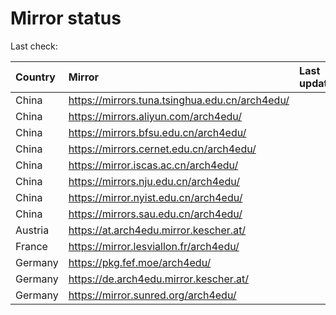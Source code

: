 <script src="./time.js"></script>
# Mirror status
Last check: <script type="text/javascript">localize(1726384705.0246043);</script>

|Country|Mirror|Last update|
|:------|:-----|:----------|
|China|https://mirrors.tuna.tsinghua.edu.cn/arch4edu/|<script type="text/javascript">localize(1726339064);</script>|
|China|https://mirrors.aliyun.com/arch4edu/|<script type="text/javascript">localize(1726339064);</script>|
|China|https://mirrors.bfsu.edu.cn/arch4edu/|<script type="text/javascript">localize(1726339064);</script>|
|China|https://mirrors.cernet.edu.cn/arch4edu/|<script type="text/javascript">localize(1726339064);</script>|
|China|https://mirror.iscas.ac.cn/arch4edu/|<script type="text/javascript">localize(1726339064);</script>|
|China|https://mirrors.nju.edu.cn/arch4edu/|<script type="text/javascript">localize(1726296141);</script>|
|China|https://mirror.nyist.edu.cn/arch4edu/|<script type="text/javascript">localize(1726339064);</script>|
|China|https://mirrors.sau.edu.cn/arch4edu/|<script type="text/javascript">localize(1726339064);</script>|
|Austria|https://at.arch4edu.mirror.kescher.at/|<script type="text/javascript">localize(1726339064);</script>|
|France|https://mirror.lesviallon.fr/arch4edu/|<script type="text/javascript">localize(1726339064);</script>|
|Germany|https://pkg.fef.moe/arch4edu/|<script type="text/javascript">localize(1726339064);</script>|
|Germany|https://de.arch4edu.mirror.kescher.at/|<script type="text/javascript">localize(1726339064);</script>|
|Germany|https://mirror.sunred.org/arch4edu/|<script type="text/javascript">localize(1726339064);</script>|

<script src="./tablefilter/tablefilter.js"></script>
<script src="./table.js"></script>